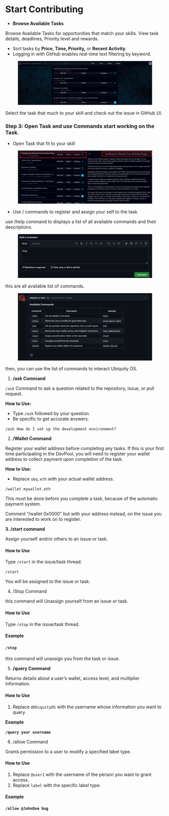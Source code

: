 # Start Contributing

* **Browse Available Tasks**

Browse Available Tasks for opportunities that match your skills. View task details, deadlines, Priority level and rewards.

* Sort tasks by **Price, Time, Priority,** or **Recent Activity**.
* Logging in with GitHub enables real-time text filtering by keyword.

<figure><img src="../../../.gitbook/assets/image (3) (1) (1) (1) (1).png" alt=""><figcaption></figcaption></figure>

Select the task that much to your skill and check out the issue in GitHub UI.

### Step 3: Open Task and use Commands start working on the Task.

* Open Task that fit to your skill

<figure><img src="../../../.gitbook/assets/image (4) (1) (1) (1).png" alt=""><figcaption></figcaption></figure>

* Use / commands to register and assign your self to the task.

use /help command to displays a list of all available commands and their descriptions.

<figure><img src="../../../.gitbook/assets/image (5) (1) (1) (1).png" alt=""><figcaption></figcaption></figure>

this are all available list of commands.

<figure><img src="../../../.gitbook/assets/image (6) (1) (1).png" alt=""><figcaption></figcaption></figure>

then, you can use the list of commands to interact  Ubiquity OS.

1. **/ask Command**

`/ask` Command to ask a question related to the repository, issue, or pull request.

**How to Use:**

* Type `/ask` followed by your question.
* Be specific to get accurate answers.

`/ask How do I set up the development environment?`



2. &#x20;**/Wallet  Command**

Register your wallet address before completing any tasks. If this is your first time participating in the DevPool, you will need to register your wallet address to collect payment upon completion of the task.&#x20;

**How to Use:**

* Replace `ubq.eth` with your actual wallet address.

`/wallet mywallet.eth`

This must be done before you complete a task, because of the automatic payment system.

Comment “/wallet 0x0000” but with your address instead, on the issue you are interested to work on to register.



**3.  /start command**

Assign yourself and/or others to an issue or task.

#### **How to Use**

Type `/start` in the issue/task thread.

`/start`&#x20;

You will be assigned to the issue or task.



4. /Stop Command

this command will Unassign yourself from an issue or task.

#### **How to Use**

Type `/stop` in the issue/task thread.

#### **Example**

#### `/stop`

this command will unassign you from the task or issue.

5. **/query Command**

Returns details about a user’s wallet, access level, and multiplier information.

#### **How to Use**

1. Replace `@UbiquityOS` with the username whose information you want to query.

**Example**

**`/query your username`**

6. &#x20;/allow Command&#x20;

Grants permission to a user to modify a specified label type.

#### **How to Use**

1. Replace `@user1` with the username of the person you want to grant access.
2. Replace `label` with the specific label type.

#### **Example**

**`/allow @JohnDoe bug`**



